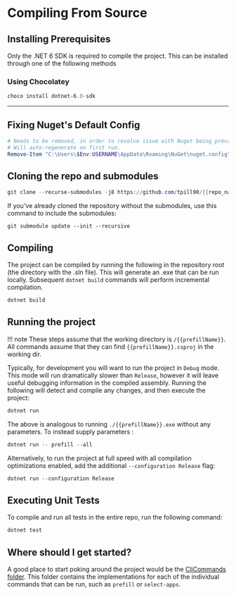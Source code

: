 # Compiling From Source

<!-- TODO go through each page and add ----- to sections to make it easier to read -->

## Installing Prerequisites

<!-- TODO add git here -->
Only the .NET 6 SDK is required to compile the project.  This can be installed through one of the following methods


### Using Chocolatey
<!-- TODO explain what choco is and link to the install guide -->

```powershell
choco install dotnet-6.0-sdk
```

-----

## Fixing Nuget's Default Config 

```powershell
# Needs to be removed, in order to resolve issue with Nuget being preconfigured wrong.  
# Will auto-regenerate on first run.
Remove-Item "C:\Users\$Env:USERNAME\AppData\Roaming\NuGet\nuget.config"
```

## Cloning the repo and submodules

```powershell
git clone --recurse-submodules -j8 https://github.com/tpill90/{{repo_name}}.git
```
If you've already cloned the repository without the submodules, use this command to include the submodules:
```
git submodule update --init --recursive
```

## Compiling

The project can be compiled by running the following in the repository root (the directory with the .sln file).  This will generate an .exe that can be run locally.  Subsequent `dotnet build` commands will perform incremental compilation.

```powershell
dotnet build
```

## Running the project

!!! note
    These steps assume that the working directory is `/{{prefillName}}`.  All commands assume that they can find `{{prefillName}}.csproj` in the working dir.

Typically, for development you will want to run the project in `Debug` mode.  This mode will run dramatically slower than `Release`, however it will leave useful debugging information in the compiled assembly.  Running the following will detect and compile any changes, and then execute the project:
```powershell
dotnet run
```

The above is analogous to running `./{{prefillName}}.exe` without any parameters.  To instead supply parameters :
```powershell
dotnet run -- prefill --all
```

Alternatively, to run the project at full speed with all compilation optimizations enabled, add the additional `--configuration Release` flag:
```powershell
dotnet run --configuration Release
```

## Executing Unit Tests

To compile and run all tests in the entire repo, run the following command:
```powershell
dotnet test
```

## Where should I get started?

A good place to start poking around the project would be the [CliCommands folder](https://github.com/tpill90/{{repo_name}}/tree/master/{{prefillName}}/CliCommands).  This folder contains the implementations for each of the individual commands that can be run, such as `prefill` or `select-apps`.  